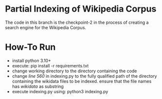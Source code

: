 # Partial Indexing of Wikipedia Corpus
The code in this branch is the checkpoint-2 in the process of creating a search engine for the Wikipedia Corpus.

# How-To Run
- install python 3.10+
- execute: pip install -r requirements.txt
- change working directory to the directory containing the code
- change *line 560* in indexing.py to the fully qualified path of the directory containing the wikidata files to be indexed. ensure that the file names has *wikidata* as substring
- execute indexing.py using: python3 indexing.py